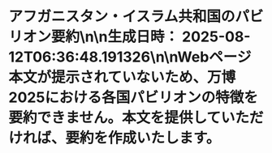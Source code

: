# アフガニスタン・イスラム共和国のパビリオン要約\n\n**生成日時：** 2025-08-12T06:36:48.191326\n\nWebページ本文が提示されていないため、万博2025における各国パビリオンの特徴を要約できません。本文を提供していただければ、要約を作成いたします。